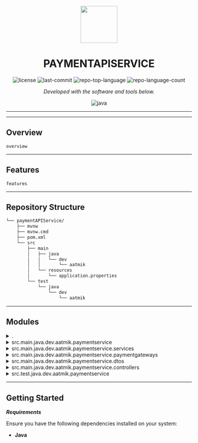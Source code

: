 <p align="center">
  <img src="https://img.icons8.com/?size=512&id=55494&format=png" width="100" />
</p>
<p align="center">
    <h1 align="center">PAYMENTAPISERVICE</h1>
</p>
<p align="center">
</p>
<p align="center">
	<img src="https://img.shields.io/github/license/aatmik-panse/paymentAPIService?style=flat&color=0080ff" alt="license">
	<img src="https://img.shields.io/github/last-commit/aatmik-panse/paymentAPIService?style=flat&logo=git&logoColor=white&color=0080ff" alt="last-commit">
	<img src="https://img.shields.io/github/languages/top/aatmik-panse/paymentAPIService?style=flat&color=0080ff" alt="repo-top-language">
	<img src="https://img.shields.io/github/languages/count/aatmik-panse/paymentAPIService?style=flat&color=0080ff" alt="repo-language-count">
<p>
<p align="center">
		<em>Developed with the software and tools below.</em>
</p>
<p align="center">
	<img src="https://img.shields.io/badge/java-%23ED8B00.svg?style=flat&logo=openjdk&logoColor=white" alt="java">
</p>
<hr>


---

##  Overview

  `overview`

---

##  Features

  `features`

---

##  Repository Structure

```sh
└── paymentAPIService/
    ├── mvnw
    ├── mvnw.cmd
    ├── pom.xml
    └── src
        ├── main
        │   ├── java
        │   │   └── dev
        │   │       └── aatmik
        │   └── resources
        │       └── application.properties
        └── test
            └── java
                └── dev
                    └── aatmik
```

---

##  Modules

<details closed><summary>.</summary>

| File                                                                               | Summary                              |
| ---                                                                                | ---                                  |
| [mvnw.cmd](https://github.com/aatmik-panse/paymentAPIService/blob/master/mvnw.cmd) |   `mvnw.cmd` |
| [pom.xml](https://github.com/aatmik-panse/paymentAPIService/blob/master/pom.xml)   |   `pom.xml`  |
| [mvnw](https://github.com/aatmik-panse/paymentAPIService/blob/master/mvnw)         |   `mvnw`     |

</details>

<details closed><summary>src.main.java.dev.aatmik.paymentservice</summary>

| File                                                                                                                                                                   | Summary                                                                                            |
| ---                                                                                                                                                                    | ---                                                                                                |
| [PaymentServiceApplication.java](https://github.com/aatmik-panse/paymentAPIService/blob/master/src/main/java/dev/aatmik/paymentservice/PaymentServiceApplication.java) |   `src/main/java/dev/aatmik/paymentservice/PaymentServiceApplication.java` |

</details>

<details closed><summary>src.main.java.dev.aatmik.paymentservice.services</summary>

| File                                                                                                                                                      | Summary                                                                                          |
| ---                                                                                                                                                       | ---                                                                                              |
| [PaymentService.java](https://github.com/aatmik-panse/paymentAPIService/blob/master/src/main/java/dev/aatmik/paymentservice/services/PaymentService.java) |   `src/main/java/dev/aatmik/paymentservice/services/PaymentService.java` |

</details>

<details closed><summary>src.main.java.dev.aatmik.paymentservice.paymentgateways</summary>

| File                                                                                                                                                                             | Summary                                                                                                         |
| ---                                                                                                                                                                              | ---                                                                                                             |
| [RazorpayPaymentGateway.java](https://github.com/aatmik-panse/paymentAPIService/blob/master/src/main/java/dev/aatmik/paymentservice/paymentgateways/RazorpayPaymentGateway.java) |   `src/main/java/dev/aatmik/paymentservice/paymentgateways/RazorpayPaymentGateway.java` |
| [PaymentGateway.java](https://github.com/aatmik-panse/paymentAPIService/blob/master/src/main/java/dev/aatmik/paymentservice/paymentgateways/PaymentGateway.java)                 |   `src/main/java/dev/aatmik/paymentservice/paymentgateways/PaymentGateway.java`         |
| [StripePaymentGateway.java](https://github.com/aatmik-panse/paymentAPIService/blob/master/src/main/java/dev/aatmik/paymentservice/paymentgateways/StripePaymentGateway.java)     |   `src/main/java/dev/aatmik/paymentservice/paymentgateways/StripePaymentGateway.java`   |

</details>

<details closed><summary>src.main.java.dev.aatmik.paymentservice.dtos</summary>

| File                                                                                                                                                                        | Summary                                                                                                 |
| ---                                                                                                                                                                         | ---                                                                                                     |
| [InitiatePaymentRequestDto.java](https://github.com/aatmik-panse/paymentAPIService/blob/master/src/main/java/dev/aatmik/paymentservice/dtos/InitiatePaymentRequestDto.java) |   `src/main/java/dev/aatmik/paymentservice/dtos/InitiatePaymentRequestDto.java` |

</details>

<details closed><summary>src.main.java.dev.aatmik.paymentservice.controllers</summary>

| File                                                                                                                                                               | Summary                                                                                                |
| ---                                                                                                                                                                | ---                                                                                                    |
| [PaymentController.java](https://github.com/aatmik-panse/paymentAPIService/blob/master/src/main/java/dev/aatmik/paymentservice/controllers/PaymentController.java) |   `src/main/java/dev/aatmik/paymentservice/controllers/PaymentController.java` |

</details>

<details closed><summary>src.test.java.dev.aatmik.paymentservice</summary>

| File                                                                                                                                                                             | Summary                                                                                                 |
| ---                                                                                                                                                                              | ---                                                                                                     |
| [PaymentServiceApplicationTests.java](https://github.com/aatmik-panse/paymentAPIService/blob/master/src/test/java/dev/aatmik/paymentservice/PaymentServiceApplicationTests.java) |   `src/test/java/dev/aatmik/paymentservice/PaymentServiceApplicationTests.java` |

</details>

---

##  Getting Started

***Requirements***

Ensure you have the following dependencies installed on your system:

* **Java**
